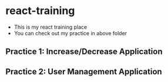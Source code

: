 # react-training

- This is my react training place
- You can check out my practice in above folder

## Practice 1: Increase/Decrease Application

## Practice 2: User Management Application

